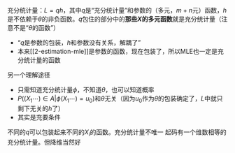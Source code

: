 充分统计量：$L = qh$，其中$q$是“充分统计量”和参数的（多元，$m+n$元）函数，$h$是不依赖于$\theta$的非负函数。$q$包住的部分中的**那些$X$的多元函数**就是充分统计量（注意不是“$\theta$的函数”）
- “$q$是参数的包装，$h$和参数没有关系，解耦了”
- 本来[[2-estimation-mle]]是参数的函数，现在包装了，所以MLE也一定是充分统计量的函数

另一个理解途径
- 只需知道充分统计量$\phi$，不知道$\theta$，也可以知道概率
- $P((X_1\cdots)\in A|\phi (X_1\cdots)=u_0)$和$\theta$无关（因为$u_0$作为$\theta$的包装确定了，$L$中就只剩下无关的$h$了）
- 其实是充要条件

不同的$q$可以包装起来不同的$X_i$的函数。充分统计量不唯一
起码有一个维数相等的充分统计量。但降维当然好